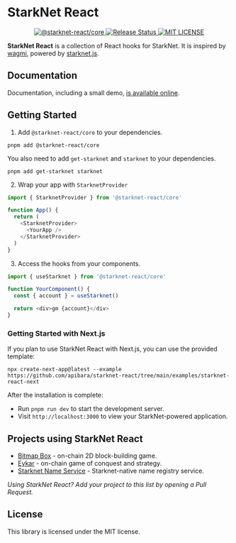 # StarkNet React

<p align="center">
  <a href="https://www.npmjs.com/package/@starknet-react/core">
    <img alt="@starknet-react/core" src="https://img.shields.io/npm/v/@starknet-react/core">
  </a>
  <a href="https://github.com/apibara/starknet-react/actions/workflows/release.yml">
    <img alt="Release Status" src="https://img.shields.io/github/workflow/status/apibara/starknet-react/Release">
  </a>
  <a href="https://www.github.com/apibara/starknet-react">
    <img alt="MIT LICENSE" src="https://img.shields.io/github/license/apibara/starknet-react">
  </a>
</p>

**StarkNet React** is a collection of React hooks for StarkNet. It is inspired by
[wagmi](https://github.com/tmm/wagmi), powered by [starknet.js](https://github.com/0xs34n/starknet.js).

## Documentation

Documentation, including a small demo, [is available online](https://apibara.github.io/starknet-react/).

## Getting Started

1. Add `@starknet-react/core` to your dependencies.

```shell
pnpm add @starknet-react/core
```

You also need to add `get-starknet` and `starknet` to your dependencies.

```shell
pnpm add get-starknet starknet
```

2. Wrap your app with `StarknetProvider`

```typescript
import { StarknetProvider } from '@starknet-react/core'

function App() {
  return (
    <StarknetProvider>
      <YourApp />
    </StarknetProvider>
  )
}
```

3. Access the hooks from your components.

```typescript
import { useStarknet } from '@starknet-react/core'

function YourComponent() {
  const { account } = useStarknet()

  return <div>gm {account}</div>
}
```

### Getting Started with Next.js

If you plan to use StarkNet React with Next.js, you can use the provided
template:

```shell
npx create-next-app@latest --example https://github.com/apibara/starknet-react/tree/main/examples/starknet-react-next
```

After the installation is complete:

- Run `pnpm run dev` to start the development server.
- Visit `http://localhost:3000` to view your StarkNet-powered application.

## Projects using StarkNet React

- [Bitmap Box](https://www.bitmapbox.xyz/) - on-chain 2D block-building game.
- [Eykar](https://eykar.org/) - on-chain game of conquest and strategy.
- [Starknet Name Service](https://github.com/Matchbox-DAO/sns_app) - Starknet-native name registry service.

_Using StarkNet React? Add your project to this list by opening a Pull Request._

## License

This library is licensed under the MIT license.
